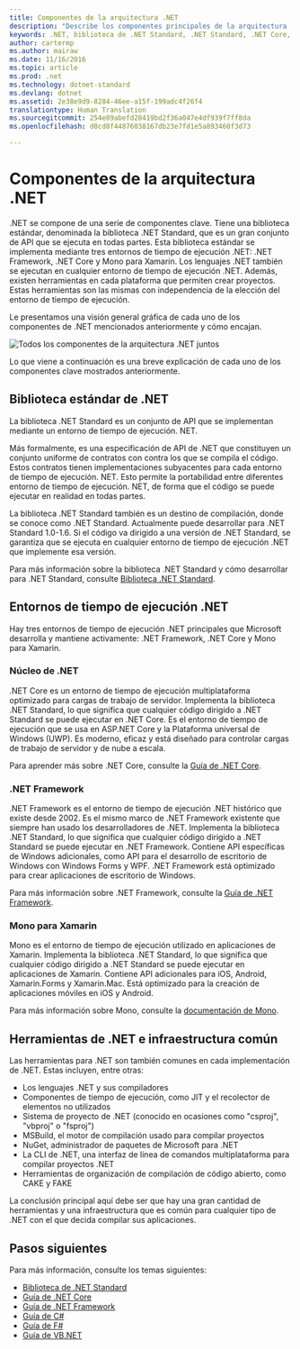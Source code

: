 ```yaml
---
title: Componentes de la arquitectura .NET
description: "Describe los componentes principales de la arquitectura .NET, como la biblioteca .NET Standard, los entornos de tiempo de ejecución .NET y las herramientas."
keywords: .NET, biblioteca de .NET Standard, .NET Standard, .NET Core, .NET Framework, Xamarin, MSBuild, C#, F#, VB, compiladores
author: cartermp
ms.author: mairaw
ms.date: 11/16/2016
ms.topic: article
ms.prod: .net
ms.technology: dotnet-standard
ms.devlang: dotnet
ms.assetid: 2e38e9d9-8284-46ee-a15f-199adc4f26f4
translationtype: Human Translation
ms.sourcegitcommit: 254e89abefd28419bd2f36a047e4df939f7ff8da
ms.openlocfilehash: d0cd8f44876038167db23e7fd1e5a893460f3d73

---
```


# <a name="net-architectural-components"></a>Componentes de la arquitectura .NET

.NET se compone de una serie de componentes clave.  Tiene una biblioteca estándar, denominada la biblioteca .NET Standard, que es un gran conjunto de API que se ejecuta en todas partes.  Esta biblioteca estándar se implementa mediante tres entornos de tiempo de ejecución .NET: .NET Framework, .NET Core y Mono para Xamarin.  Los lenguajes .NET también se ejecutan en cualquier entorno de tiempo de ejecución .NET.  Además, existen herramientas en cada plataforma que permiten crear proyectos.  Estas herramientas son las mismas con independencia de la elección del entorno de tiempo de ejecución.

Le presentamos una visión general gráfica de cada uno de los componentes de .NET mencionados anteriormente y cómo encajan.

![Todos los componentes de la arquitectura .NET juntos](media/components.png)

Lo que viene a continuación es una breve explicación de cada uno de los componentes clave mostrados anteriormente.  

## <a name="net-standard-library"></a>Biblioteca estándar de .NET

La biblioteca .NET Standard es un conjunto de API que se implementan mediante un entorno de tiempo de ejecución. NET.

Más formalmente, es una especificación de API de .NET que constituyen un conjunto uniforme de contratos con contra los que se compila el código.  Estos contratos tienen implementaciones subyacentes para cada entorno de tiempo de ejecución. NET.  Esto permite la portabilidad entre diferentes entorno de tiempo de ejecución. NET, de forma que el código se puede ejecutar en realidad en todas partes.

La biblioteca .NET Standard también es un destino de compilación, donde se conoce como .NET Standard.  Actualmente puede desarrollar para .NET Standard 1.0-1.6.  Si el código va dirigido a una versión de .NET Standard, se garantiza que se ejecuta en cualquier entorno de tiempo de ejecución .NET que implemente esa versión.

Para más información sobre la biblioteca .NET Standard y cómo desarrollar para .NET Standard, consulte [Biblioteca .NET Standard](library.md).

## <a name="net-runtimes"></a>Entornos de tiempo de ejecución .NET

Hay tres entornos de tiempo de ejecución .NET principales que Microsoft desarrolla y mantiene activamente: .NET Framework, .NET Core y Mono para Xamarin.

### <a name="net-core"></a>Núcleo de .NET

.NET Core es un entorno de tiempo de ejecución multiplataforma optimizado para cargas de trabajo de servidor.  Implementa la biblioteca .NET Standard, lo que significa que cualquier código dirigido a .NET Standard se puede ejecutar en .NET Core.  Es el entorno de tiempo de ejecución que se usa en ASP.NET Core y la Plataforma universal de Windows (UWP).  Es moderno, eficaz y está diseñado para controlar cargas de trabajo de servidor y de nube a escala.

Para aprender más sobre .NET Core, consulte la [Guía de .NET Core](../core/index.md).

### <a name="net-framework"></a>.NET Framework

.NET Framework es el entorno de tiempo de ejecución .NET histórico que existe desde 2002.  Es el mismo marco de .NET Framework existente que siempre han usado los desarrolladores de .NET.  Implementa la biblioteca .NET Standard, lo que significa que cualquier código dirigido a .NET Standard se puede ejecutar en .NET Framework.  Contiene API específicas de Windows adicionales, como API para el desarrollo de escritorio de Windows con Windows Forms y WPF.  .NET Framework está optimizado para crear aplicaciones de escritorio de Windows.

Para más información sobre .NET Framework, consulte la [Guía de .NET Framework](../framework/index.md).

### <a name="mono-for-xamarin"></a>Mono para Xamarin

Mono es el entorno de tiempo de ejecución utilizado en aplicaciones de Xamarin.  Implementa la biblioteca .NET Standard, lo que significa que cualquier código dirigido a .NET Standard se puede ejecutar en aplicaciones de Xamarin.  Contiene API adicionales para iOS, Android, Xamarin.Forms y Xamarin.Mac.  Está optimizado para la creación de aplicaciones móviles en iOS y Android.

Para más información sobre Mono, consulte la [documentación de Mono](http://www.mono-project.com/docs/).

## <a name="net-tooling-and-common-infrastructure"></a>Herramientas de .NET e infraestructura común

Las herramientas para .NET son también comunes en cada implementación de .NET.  Estas incluyen, entre otras:

* Los lenguajes .NET y sus compiladores
* Componentes de tiempo de ejecución, como JIT y el recolector de elementos no utilizados
* Sistema de proyecto de .NET (conocido en ocasiones como "csproj", "vbproj" o "fsproj")
* MSBuild, el motor de compilación usado para compilar proyectos
* NuGet, administrador de paquetes de Microsoft para .NET
* La CLI de .NET, una interfaz de línea de comandos multiplataforma para compilar proyectos .NET
* Herramientas de organización de compilación de código abierto, como CAKE y FAKE

La conclusión principal aquí debe ser que hay una gran cantidad de herramientas y una infraestructura que es común para cualquier tipo de .NET con el que decida compilar sus aplicaciones.

## <a name="next-steps"></a>Pasos siguientes

Para más información, consulte los temas siguientes:

* [Biblioteca de .NET Standard](library.md)
* [Guía de .NET Core](../core/index.md)
* [Guía de .NET Framework](../framework/index.md)
* [Guía de C#](../csharp/index.md)
* [Guía de F#](../csharp/index.md)
* [Guía de VB.NET](../csharp/index.md)


<!--HONumber=Nov16_HO3-->


